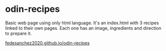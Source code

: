 # odin-recipes
Basic web page using only html language.
It's an index.html with 3 recipes linked to their own pages. Each one has an image, ingredients and direction to prepare it.

<a href="https://fedesanchez2020.github.io/odin-recipes" target="_blank">fedesanchez2020.github.io/odin-recipes</a>
